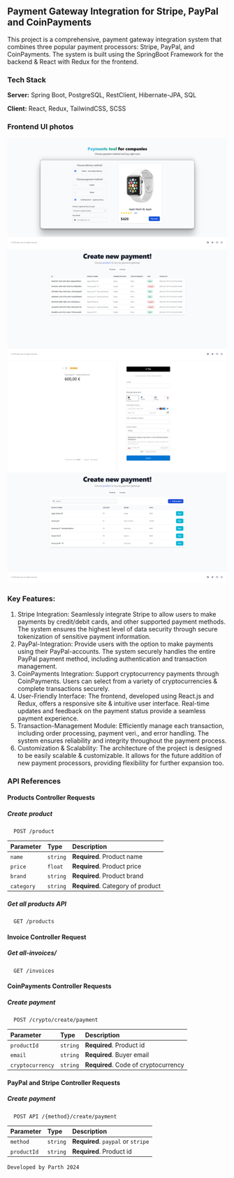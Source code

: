 ## Payment Gateway Integration for Stripe, PayPal and CoinPayments

This project is a comprehensive, payment gateway integration system that combines three popular payment processors: Stripe, PayPal, and CoinPayments. 
The system is built using the SpringBoot Framework for the backend & React with Redux for the frontend.

### Tech Stack

**Server:** Spring Boot, PostgreSQL, RestClient, Hibernate-JPA, SQL

**Client:** React, Redux, TailwindCSS, SCSS

### Frontend UI photos
![front_end_example](./docs/payment.png)
![front_end_example](./docs/invoices.png)
![front_end_example](./docs/stripe.png)
![front_end_example](./docs/products.png)

### Key Features:

1. Stripe Integration: Seamlessly integrate Stripe to allow users to make payments by credit/debit cards, and other supported payment methods. The system ensures the highest level of data security through secure tokenization of sensitive payment information.
2. PayPal-Integration: Provide users with the option to make payments using their PayPal-accounts. The system securely handles the entire PayPal payment method, including authentication and transaction management.
3. CoinPayments Integration: Support cryptocurrency payments through CoinPayments. Users can select from a variety of cryptocurrencies & complete transactions securely.
4. User-Friendly Interface: The frontend, developed using React.js and Redux, offers a responsive site & intuitive user interface. Real-time updates and feedback on the payment status provide a seamless payment experience.
5. Transaction-Management Module: Efficiently manage each transaction, including order processing, payment veri., and error handling. The system ensures reliability and integrity throughout the payment process.
6. Customization & Scalability: The architecture of the project is designed to be easily scalable & customizable. It allows for the future addition of new payment processors, providing flexibility for further expansion too.

### API References

#### Products Controller Requests

##### Create product 
```
  POST /product
```
| Parameter | Type     | Description                |
| :-------- | :------- | :------------------------- |
| `name`    | `string` | **Required**. Product name |
| `price`   | `float`  | **Required**. Product price |
| `brand`   | `string`  | **Required**. Product brand |
| `category`   | `string`  | **Required**. Category of product |

##### Get all products API

```
  GET /products
```

#### Invoice Controller Request

##### Get all-invoices/
```
  GET /invoices
```

#### CoinPayments Controller Requests

##### Create payment
```
  POST /crypto/create/payment
```
| Parameter | Type     | Description                |
| :-------- | :------- | :------------------------- |
| `productId`    | `string` | **Required**. Product id |
| `email`   | `string`  | **Required**. Buyer email |
| `cryptocurrency` | `string`  | **Required**. Code of cryptocurrency |

#### PayPal and Stripe Controller Requests 

##### Create payment
```
  POST API /{method}/create/payment
```
| Parameter | Type     | Description                |
| :-------- | :------- | :------------------------- |
| `method`    | `string` | **Required**. `paypal` or `stripe` |
| `productId`   | `string`  | **Required**. Product id |


`Developed by Parth 2024`

